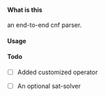 #### What is this
an end-to-end cnf parser.

#### Usage

#### Todo
- [ ] Added customized operator
- [ ] An optional sat-solver

